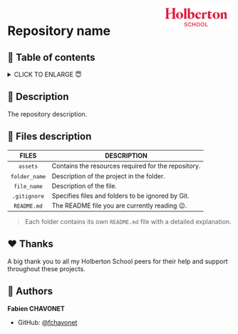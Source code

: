 <img height="50px" align="right" src="https://raw.githubusercontent.com/fchavonet/fchavonet/main/assets/images/logo-holberton_school.png" alt="Holberton School logo">

# Repository name

## 🔖 Table of contents

<details>
    <summary>
		  CLICK TO ENLARGE 😇
    </summary>
	📄 <a href="#description">Description</a>
    <br>
    📂 <a href="#files-description">Files description</a>
    <br>
    ♥️ <a href="#thanks">Thanks</a>
    <br>
    👷 <a href="#authors">Authors</a>
</details>

## 📄 <span id="description">Description</span>

The repository description.

## 📂 <span id="files-description">Files description</span>

| **FILES**     | **DESCRIPTION**                                     |
| :-----------: | --------------------------------------------------- |
| `assets`      | Contains the resources required for the repository. |
| `folder_name` | Description of the project in the folder.           | 
| `file_name`   | Description of the file.                            |
| `.gitignore`  | Specifies files and folders to be ignored by Git.   |
| `README.md`   | The README file you are currently reading 😉.       |

> Each folder contains its own `README.md` file with a detailed explanation.

## ♥️ <span id="thanks">Thanks</span>

A big thank you to all my Holberton School peers for their help and support throughout these projects.

## 👷 <span id="authors">Authors</span>

**Fabien CHAVONET**
- GitHub: [@fchavonet](https://github.com/fchavonet)
